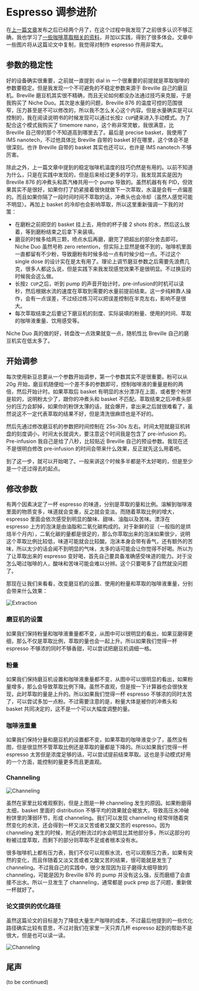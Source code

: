 # Espresso 调参进阶

在[上一篇文章](./GettingStarted)发布之后已经两个月了，在这个过程中我发现了之前很多认识不够正确，我也学习了[一些咖啡萃取相关的资料](https://www.cell.com/matter/fulltext/S2590-2385%2819%2930410-2)，并加以实践，得到了很多体会。文章中一些图片将从这篇论文中复制，我觉得对制作 espresso 作用非常大。

## 参数的稳定性

好的设备确实很重要，之前就一直提到 dial in 一个很重要的前提就是萃取咖啡的参数要稳定。但是我发现一个不可避免的不稳定参数来源于 Breville 自己的磨豆机。Breville 磨豆机其实很不精确，而且无论如何都没办法通过技巧来克服，于是我购买了 Niche Duo。其次是水量的问题，Breville 876 的温度可控的范围很窄，压力甚至是不可以修改的，所以我不怎么关心这个内容。但是水量确实是可以控制的，我在阅读说明书的时候发现可以通过长按`2 CUP`键来进入手动模式。为了配合这个模式我购买了 timemore nano，这个称非常灵敏，我很满意，比 Breville 自己带的那个不知道高到哪里去了。最后是 precise basket，我使用了 IMS nanotech，不过他具体比 Breville 自带的 basket 好在哪里，这个体会不是很深刻。也许 Breville 自带的 basket 其实也还可以，也许是 IMS nanotech 不够厉害。

除此之外，上一篇文章中提到的稳定咖啡机温度的技巧仍然是有用的。以前不知道为什么，只是在实践中发现的，但是后来经过更多的学习，我发现其实是因为 Breville 876 的冲煮头和蒸汽棒共用一个 pump 导致的。虽然机器有有 PID，但效果其实不是很好，如果你打了奶紧接着很快就做下一次萃取，水温是会有一点偏差的。而且如果你隔了一段时间时间不萃取的话，冲煮头也会冷却（虽然人感觉可能不明显）。再加上 basket 的冷却也会影响萃取，所以这里重新强调一下我的对策：

- 在磨粉之前把空的 basket 挂上去，用你的杯子接 2 shots 的水，然后这么放着，等到磨粉结束之后拿下来装填。
- 磨豆的时候多给两三颗，喷点水后再磨，磨完了把超出的部分舍去即可。Niche Duo 虽然号称 zero retention，但实际上显然是做不到的，咖啡机里面一直都留有不少粉，导致磨粉有时候多给一点有时候少给一点。不过这个 single dose 的设计实在是太有用了。理论上调节磨豆参数之后需要先浪费几克，很多人都这么说，但是实践下来我发现感觉效果不是很明显。不过换豆的时候我会这么做。
- 长按`2 CUP`之后，听到 pump 的声音开始计时，pre-infusion的时机可以读秒，然后根据水流的速度在萃取到需要的水量前提前结束。这一步纯粹靠人操作，会有一点误差，不过经过练习可以把误差控制在半克左右，影响不是很大。
- 每次萃取结束之后要记下磨豆机的刻度、实际装填的粉量、使用的时间、萃取的咖啡液重量、饮用感受等。

Niche Duo 真的做的好，转盘改一点效果就变一点，随机性比 Breville 自己的磨豆机实在低太多了。

## 开始调参

每次使用新豆总要从一个参数开始调参，第一个参数其实不是很重要。粉可以从 20g 开始，磨豆机随便给一个差不多的参数即可，控制咖啡液的重量是粉的两倍，然后开始计时。如果萃取后 basket 有明显的水分漂浮在上面，或者整个粉饼是软的，说明粉太少了，跟你的冲煮头和 basket 不匹配。萃取结束之后冲煮头部分的压力会卸掉，如果你的粉饼太薄的话，就会爆开，拿出来之后就很难看了，虽然说这不一定代表萃取的结果不好，但是清洗很麻烦也是不好的。

然后先通过修改磨豆机的参数把时间控制在 25s-30s 左右。时间太短就磨豆机转盘的刻度调小，时间太长就调大，要注意这个时间我是包含了 pre-infusion 的。Pre-infusion 我自己是给了八秒，比较贴近 Breville 自己的预设参数。我现在还不是很明白修改 pre-infusion 的时间会带来什么效果，反正就先这么用着吧。

到了这一步，就可以开始喝了。一般来讲这个时候多半都是不太好喝的，但是至少是一个还过得去的起点。

## 修改参数

有两个因素决定了一杯 espresso 的味道，分别是萃取的量和比例。溶解到咖啡液里面的物质变多，味道就会变重，反之就会变淡。而随着萃取比例的增大，espresso 里面会依次感受到明显的酸味、甜味、油脂以及苦味。漂浮在 espresso 上方的泡沫是由油脂和二氧化碳构成的。对于新鲜的豆（一般指的是烘焙半个月内），二氧化碳的量都是很足的，那么你萃取出来的泡沫如果很少，说明这个萃取比例比较低，味道可能就会比较酸。泡沫本身会带有香气，还有额外的苦味，所以太少的话会闻不到明显的气味，太多的话可能会让你觉得不好喝。所以为了让萃取出来的 espresso 变好喝，首先自己要具备准确感受味道的能力。对于没怎么喝过咖啡的人，酸味和苦味可能会难以分辨。这个只要喝多了自然就没问题了。

那现在让我们来看看，改变磨豆机的设置、使用的粉量和萃取的咖啡液重量，分别会带来什么效果：

![Extraction](./DialIn1.jpg)

### 磨豆机的设置

如果我们保持粉量和咖啡液重量都不变，从图中可以很明显的看出，如果豆磨得更细，那么不仅是萃取比例，萃取的量也会一起上升。所以如果我们觉得一杯 espresso 不够浓的同时不够香甜，可以尝试把磨豆机调细一格。

### 粉量

如果我们保持磨豆机设置和咖啡液重量都不变，从图中可以很明显的看出，如果粉量增多，那么会导致萃取比例下降。虽然不直观，但是按一下计算器也会很快发现，此时萃取的量是上升的。所以如果我们觉得一杯 espresso 不够浓的同时太苦了，可以尝试多加一点粉。不过需要注意的是，粉量大体是被你的冲煮头和 basket 共同决定的，这不是一个可以大幅度调整的量。

### 咖啡液重量

如果我们保持分量和磨豆机的设置都不变，如果萃取的咖啡液变少了，虽然没有图，但是很显然不管萃取比例还是萃取的量都是下降的。所以如果我们觉得一杯 espresso 太苦但是浓度足够的话，可以尝试提前结束萃取。这也是手动模式好用的一个方面，能控制的量更多而且更直观。

### Channeling

![Channeling](./DialIn3.jpg)

虽然在家里比较难观察到，但是上图是一种 channeling 发生的原因。如果粉磨得太细，basket 里面的 distribution 不够平均的效果就会被放大，导致高压水冲破粉饼里的薄弱环节，形成 channeling。我们可以发现 channeling 经常伴随着突然变化的水流，还会得到一杯又淡又苦或者又酸又苦的 espresso。因为 channeling 发生的时候，附近的粉流过的水会明显比其他部分多，所以这部分的粉被过度萃取，而剩下的部分则萃取不足或者根本没有水。

很多咖啡机上都有压力表，我们不仅可以观察水流，也可以观察压力表，如果有突然的变化，而且伴随着又淡又苦或者又酸又苦的结果，很可能就是发生了 channeling。不过我自己的实践中，很少发现因为豆子磨得太细导致的 channeling，可能是因为 Breville 876 的 pump 并没有这么强，反而磨细了会直接不出水。所以一旦发生了 channeling，通常都是 puck prep 出了问题，重新做一杯就好了。

### 论文提供的优化路径

虽然这篇论文的目标是为了降低大量生产咖啡的成本，不过最后他提到的一些优化路径确实比较有意思，不过对我们在家里一天只弄几杯 espresso 起到的帮助不是很大，但是也可以读一读。

![Channeling](./DialInOptimize.jpg)

## 尾声

(to be continued)
